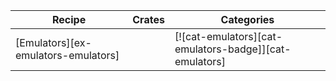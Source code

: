 | Recipe | Crates | Categories |
|--------|--------|------------|
| [Emulators][ex-emulators-emulators] |  | [![cat-emulators][cat-emulators-badge]][cat-emulators] |

<div class="hidden">
</div>
